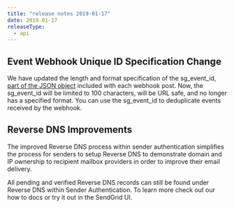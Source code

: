 ```yaml
---
title: "release notes 2019-01-17"
date: 2019-01-17
releaseType:
  - api
---
```


## Event Webhook Unique ID Specification Change

We have updated the length and format specification of the sg_event_id, [part of the JSON object]({{root_url}}/for-developers/tracking-events/event/#json-objects) included with each webhook post. Now, the sg_event_id will be limited to 100 characters, will be URL safe, and no longer has a specified format. You can use the sg_event_id to deduplicate events received by the webhook.

## Reverse DNS Improvements

The improved Reverse DNS process within sender authentication simplifies the process for senders to setup Reverse DNS to demonstrate domain and IP ownership to recipient mailbox providers in order to improve their email delivery. 

All pending and verified Reverse DNS records can  still be found under Reverse DNS within Sender Authentication. To learn more check out our how to docs or try it out in the SendGrid UI.
